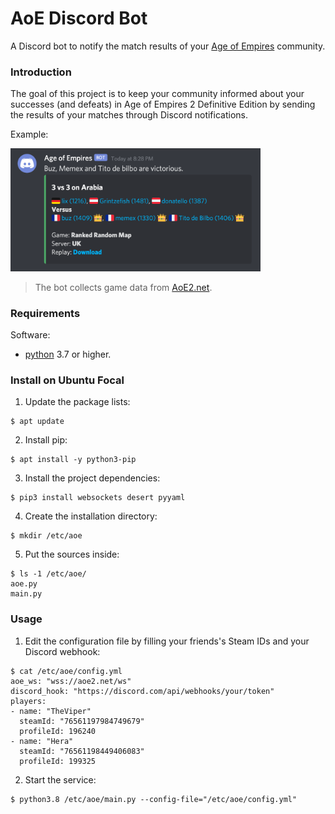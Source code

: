 # AoE Discord Bot

A Discord bot to notify the match results of your [Age of Empires](https://www.ageofempires.com/) community.

### Introduction

The goal of this project is to keep your community informed about your successes (and defeats) in Age of Empires 2 Definitive Edition by sending the results of your matches through Discord notifications.

Example:

<img src="./doc/screenshot.png" width="400">

> The bot collects game data from [AoE2.net](https://www.aoe2.net/).

### Requirements

Software:
- [python](https://www.python.org/downloads/release/python-370/) 3.7 or higher.

### Install on Ubuntu Focal

1. Update the package lists:
```
$ apt update
```

2. Install pip:
```
$ apt install -y python3-pip
```

3. Install the project dependencies:
```
$ pip3 install websockets desert pyyaml
```

4. Create the installation directory:
```
$ mkdir /etc/aoe
```

5. Put the sources inside:
```
$ ls -1 /etc/aoe/
aoe.py
main.py
```

### Usage

1. Edit the configuration file by filling your friends's Steam IDs and your Discord webhook:
```
$ cat /etc/aoe/config.yml
aoe_ws: "wss://aoe2.net/ws"
discord_hook: "https://discord.com/api/webhooks/your/token"
players:
- name: "TheViper"
  steamId: "76561197984749679"
  profileId: 196240
- name: "Hera"
  steamId: "76561198449406083"
  profileId: 199325
```

2. Start the service:
```
$ python3.8 /etc/aoe/main.py --config-file="/etc/aoe/config.yml"
```

